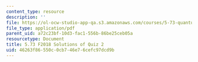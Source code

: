 ```yaml
---
content_type: resource
description: ''
file: https://ol-ocw-studio-app-qa.s3.amazonaws.com/courses/5-73-quantum-mechanics-i-fall-2018/46263f86550c0cb746e76cefc97dcd9b_MIT5_73F18_quiz2_soln.pdf
file_type: application/pdf
parent_uid: a72c23bf-10d3-fac1-556b-86be25ceb05a
resourcetype: Document
title: 5.73 F2018 Solutions of Quiz 2
uid: 46263f86-550c-0cb7-46e7-6cefc97dcd9b
---
```

